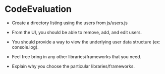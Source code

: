 # CodeEvaluation

* Create a directory listing using the users from js/users.js

* From the UI, you should be able to remove, add, and edit users.

* You should provide a way to view the underlying user data structure (ex: console.log).

* Feel free bring in any other libraries/frameworks that you need.

* Explain why you choose the particular libraries/frameworks.
